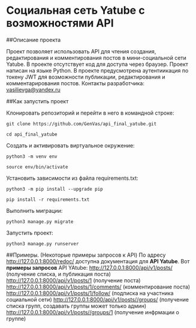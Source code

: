 # Социальная сеть Yatube  с возможностями API

##Описание проекта

Проект позволяет использовать API для чтения создания, редактирования и комментирования постов в мини-социальной сети Yatube. В проекте отсутствует код для доступа через браузер. Проект написан на языке Python.
В проекте предусмотрена аутентиикация по токену JWT для возможности публикации, редактирования и комментарирования постов.
Контакты разработчика: vasilievga@yandex.ru


##Как запустить проект

Клонировать репозиторий и перейти в него в командной строке:

```
git clone https://github.com/GenVas/api_final_yatube.git
```

```
cd api_final_yatube
```

Cоздать и активировать виртуальное окружение:

```
python3 -m venv env
```

```
source env/bin/activate
```

Установить зависимости из файла requirements.txt:

```
python3 -m pip install --upgrade pip
```

```
pip install -r requirements.txt
```

Выполнить миграции:

```
python3 manage.py migrate
```

Запустить проект:

```
python3 manage.py runserver
```


##Примеры. (Некоторые примеры запросов к API)
По адресу  http://127.0.0.1:8000/redoc/ доступна документация для **API Yatube**.
Вот **примеры запросов** API YAtube:
  http://127.0.0.1:8000/api/v1/posts/ (получение списка, и публикация поста)
  http://127.0.0.1:8000/api/v1/posts/1 (получение поста)
  http://127.0.0.1:8000/api/v1/posts/1/comments/ (комментирование поста)
  http://127.0.0.1:8000/api/v1/posts/1/follow/ (подписка на участника социальной сети)
  http://127.0.0.1:8000/api/v1/posts//groups/ (получение списка групп, создавать группы может только админ)
  http://127.0.0.1:8000/api/v1/posts//groups/1 (получение инфрмации о группе)

